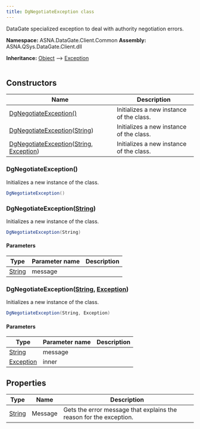 ```yaml
---
title: DgNegotiateException class
---
```


DataGate specialized exception to deal with authority negotiation errors.

**Namespace:** ASNA.DataGate.Client.Common
**Assembly:** ASNA.QSys.DataGate.Client.dll

**Inheritance:** [Object](https://docs.microsoft.com/en-us/dotnet/api/system.object) --> [Exception](https://docs.microsoft.com/en-us/dotnet/api/system.exception)
<br>
<br>

## Constructors

| Name | Description |
| --- | --- |
| [DgNegotiateException()](#dgnegotiateexception-) | Initializes a new instance of the  class.
| [DgNegotiateException](#dgnegotiateexception-string-)([String](https://docs.microsoft.com/en-us/dotnet/api/system.string)) | Initializes a new instance of the  class.
| [DgNegotiateException](#dgnegotiateexception-string-exception-)([String](https://docs.microsoft.com/en-us/dotnet/api/system.string), [Exception](https://docs.microsoft.com/en-us/dotnet/api/system.exception)) | Initializes a new instance of the  class.

### DgNegotiateException()

Initializes a new instance of the  class.

```cs
DgNegotiateException()
```

### DgNegotiateException([String](https://docs.microsoft.com/en-us/dotnet/api/system.string))

Initializes a new instance of the  class.

```cs
DgNegotiateException(String)
```

#### Parameters
| Type | Parameter name | Description
| --- | --- | ---
| [String](https://docs.microsoft.com/en-us/dotnet/api/system.string) | message | 

### DgNegotiateException([String](https://docs.microsoft.com/en-us/dotnet/api/system.string), [Exception](https://docs.microsoft.com/en-us/dotnet/api/system.exception))

Initializes a new instance of the  class.

```cs
DgNegotiateException(String, Exception)
```

#### Parameters
| Type | Parameter name | Description
| --- | --- | ---
| [String](https://docs.microsoft.com/en-us/dotnet/api/system.string) | message | 
| [Exception](https://docs.microsoft.com/en-us/dotnet/api/system.exception) | inner | 

## Properties

| Type | Name | Description
| --- | --- | --- 
| [String](https://learn.microsoft.com/en-us/dotnet/api/system.string?view=net-8.0) | Message | Gets the error message that explains the reason for the exception. |

